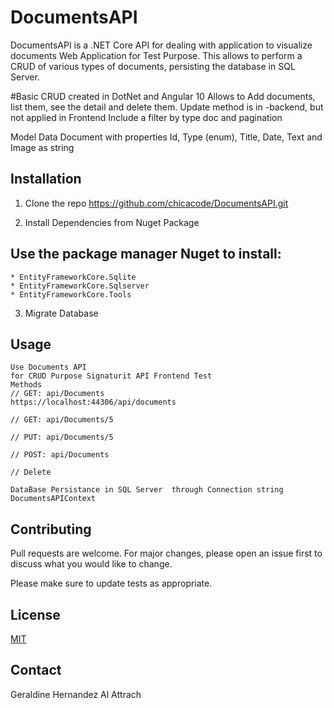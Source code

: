 ﻿# DocumentsAPI

DocumentsAPI is a .NET Core API for dealing with application to visualize documents Web Application for Test Purpose.
This allows to perform a CRUD of various types of documents, persisting the database in SQL Server.

#Basic CRUD created in DotNet and Angular 10
Allows to Add documents, list them, see the detail and delete them. Update method is in -backend, but not applied in Frontend
Include a  filter by type doc and pagination

Model Data Document with properties Id, Type (enum), Title, Date, Text and Image as string

## Installation

1. Clone the repo
https://github.com/chicacode/DocumentsAPI.git 

2. Install Dependencies from Nuget Package

## Use the package manager Nuget to install: 
	* EntityFrameworkCore.Sqlite
	* EntityFrameworkCore.Sqlserver
	* EntityFrameworkCore.Tools

3. Migrate Database
## Usage
```ASP.NET Core
Use Documents API
for CRUD Purpose Signaturit API Frontend Test
Methods
// GET: api/Documents
https://localhost:44306/api/documents

// GET: api/Documents/5

// PUT: api/Documents/5

// POST: api/Documents

// Delete

DataBase Persistance in SQL Server 	through Connection string DocumentsAPIContext
```


## Contributing
Pull requests are welcome. For major changes, please open an issue first to discuss what you would like to change.

Please make sure to update tests as appropriate.

## License
[MIT](https://choosealicense.com/licenses/mit/)

## Contact
Geraldine Hernandez Al Attrach